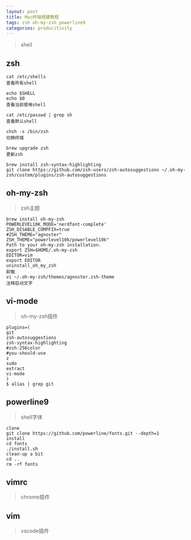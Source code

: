 ```yaml
---
layout: post
title: Mac终端搭建教程
tags: zsh oh-my-zsh powerline9 
categories: producitivity
---
```


> shell

## zsh

```
cat /etc/shells
查看所有shell

echo $SHELL
echo $0
查看当前使用shell

cat /etc/passwd | grep sh
查看默认shell

chsh -s /bin/zsh
切换终端

brew upgrade zsh
更新zsh

brew install zsh-syntax-highlighting
git clone https://github.com/zsh-users/zsh-autosuggestions ~/.oh-my-zsh/custom/plugins/zsh-autosuggestions
```

## oh-my-zsh
> zsh主题

```
brew install oh-my-zsh
POWERLEVEL10K_MODE='nerdfont-complete'
ZSH_DISABLE_COMPFIX=true
#ZSH_THEME="agnoster"
ZSH_THEME="powerlevel10k/powerlevel10k"
Path to your oh-my-zsh installation.
export ZSH=$HOME/.oh-my-zsh
EDITOR=vim
export EDITOR
uninstall_oh_my_zsh
卸载
vi ~/.oh-my-zsh/themes/agnoster.zsh-theme
注释启动文字
```

## vi-mode
> oh-my-zsh插件

```
plugins=(
git
zsh-autosuggestions
zsh-syntax-highlighting
#zsh-256color
#you-should-use
z
sudo
extract
vi-mode
)
$ alias | grep git
```

## powerline9
> shell字体

```
clone
git clone https://github.com/powerline/fonts.git --depth=1
install
cd fonts
./install.sh
clean-up a bit
cd ..
rm -rf fonts
```

## vimrc
> chrome插件

## vim
> vscode插件
